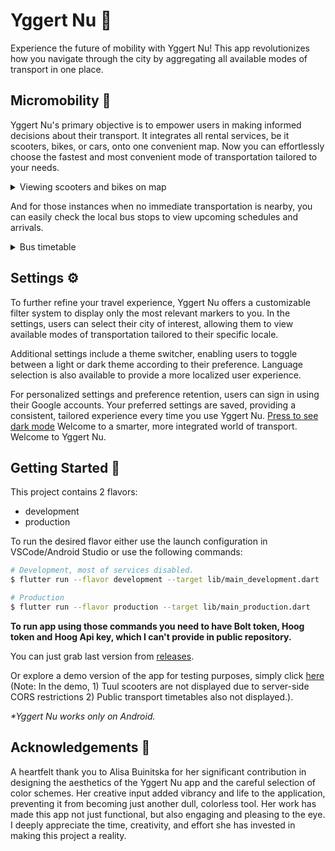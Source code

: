 # Yggert Nu 🛵

Experience the future of mobility with Yggert Nu! This app revolutionizes how you navigate through the city by aggregating all available modes of transport in one place.

## Micromobility 🛴

Yggert Nu's primary objective is to empower users in making informed decisions about their transport. It integrates all rental services, be it scooters, bikes, or cars, onto one convenient map. Now you can effortlessly choose the fastest and most convenient mode of transportation tailored to your needs.

<details>
  <summary>Viewing scooters and bikes on map</summary>

[Viewing scooters and bikes on map](https://github.com/OolaaPleur/mobility_app/assets/29483340/a744f2b7-59fb-4824-aa7b-5333e7415f68)

</details>

And for those instances when no immediate transportation is nearby, you can easily check the local bus stops to view upcoming schedules and arrivals.

<details>
  <summary>Bus timetable</summary>

[Bus timetable](https://github.com/OolaaPleur/mobility_app/assets/29483340/8b2d929b-1ea3-40d9-a1cc-ecf276a90a8d)

</details>

## Settings ⚙️

To further refine your travel experience, Yggert Nu offers a customizable filter system to display only the most relevant markers to you. In the settings, users can select their city of interest, allowing them to view available modes of transportation tailored to their specific locale.

Additional settings include a theme switcher, enabling users to toggle between a light or dark theme according to their preference. Language selection is also available to provide a more localized user experience.

For personalized settings and preference retention, users can sign in using their Google accounts. Your preferred settings are saved, providing a consistent, tailored experience every time you use Yggert Nu.
[Press to see dark mode](https://github.com/OolaaPleur/mobility_app/assets/29483340/adb46079-1536-4537-8679-d3c5939cf541)
Welcome to a smarter, more integrated world of transport. Welcome to Yggert Nu.

## Getting Started 🚀

This project contains 2 flavors:

- development
- production

To run the desired flavor either use the launch configuration in VSCode/Android Studio or use the following commands:

```sh
# Development, most of services disabled.
$ flutter run --flavor development --target lib/main_development.dart

# Production
$ flutter run --flavor production --target lib/main_production.dart
```

**To run app using those commands you need to have Bolt token, Hoog token and Hoog Api key, which I can't provide in public repository.**

You can just grab last version from [releases](https://github.com/OolaaPleur/Yggert-nu/releases).

Or explore a demo version of the app for testing purposes, simply click [here](https://oolaapleur.github.io/Yggert-nu/) (Note: In the demo, 1) Tuul scooters are not displayed due to server-side CORS restrictions 2) Public transport timetables also not displayed.).

_\*Yggert Nu works only on Android._

## Acknowledgements 🙏

A heartfelt thank you to Alisa Buinitska for her significant contribution in designing the aesthetics of the Yggert Nu app and the careful selection of color schemes. Her creative input added vibrancy and life to the application, preventing it from becoming just another dull, colorless tool. Her work has made this app not just functional, but also engaging and pleasing to the eye. I deeply appreciate the time, creativity, and effort she has invested in making this project a reality.